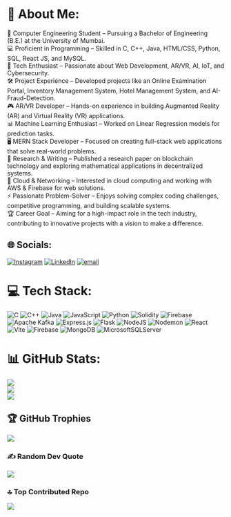 # 💫 About Me:
🔹 Computer Engineering Student – Pursuing a Bachelor of Engineering (B.E.) at the University of Mumbai.<br>💻 Proficient in Programming – Skilled in C, C++, Java, HTML/CSS, Python, SQL, React JS, and MySQL.<br>🚀 Tech Enthusiast – Passionate about Web Development, AR/VR, AI, IoT, and Cybersecurity.<br>🛠️ Project Experience – Developed projects like an Online Examination Portal, Inventory Management System, Hotel Management System, and AI-Fraud-Detection.<br>🎮 AR/VR Developer – Hands-on experience in building Augmented Reality (AR) and Virtual Reality (VR) applications.<br>📊 Machine Learning Enthusiast – Worked on Linear Regression models for prediction tasks.<br>🖥️ MERN Stack Developer – Focused on creating full-stack web applications that solve real-world problems.<br>📜 Research & Writing – Published a research paper on blockchain technology and exploring mathematical applications in decentralized systems.<br>📡 Cloud & Networking – Interested in cloud computing and working with AWS & Firebase for web solutions.<br>⚡ Passionate Problem-Solver – Enjoys solving complex coding challenges, competitive programming, and building scalable systems.<br>🏆 Career Goal – Aiming for a high-impact role in the tech industry, contributing to innovative projects with a vision to make a difference.


## 🌐 Socials:
[![Instagram](https://img.shields.io/badge/Instagram-%23E4405F.svg?logo=Instagram&logoColor=white)](https://instagram.com/princemaurya_10) [![LinkedIn](https://img.shields.io/badge/LinkedIn-%230077B5.svg?logo=linkedin&logoColor=white)](https://linkedin.com/in/https://www.linkedin.com/in/prince-maurya-810b83277/) [![email](https://img.shields.io/badge/Email-D14836?logo=gmail&logoColor=white)](mailto:princemaurya8879@gmail.com) 

# 💻 Tech Stack:
![C](https://img.shields.io/badge/c-%2300599C.svg?style=for-the-badge&logo=c&logoColor=white) ![C++](https://img.shields.io/badge/c++-%2300599C.svg?style=for-the-badge&logo=c%2B%2B&logoColor=white) ![Java](https://img.shields.io/badge/java-%23ED8B00.svg?style=for-the-badge&logo=openjdk&logoColor=white) ![JavaScript](https://img.shields.io/badge/javascript-%23323330.svg?style=for-the-badge&logo=javascript&logoColor=%23F7DF1E) ![Python](https://img.shields.io/badge/python-3670A0?style=for-the-badge&logo=python&logoColor=ffdd54) ![Solidity](https://img.shields.io/badge/Solidity-%23363636.svg?style=for-the-badge&logo=solidity&logoColor=white) ![Firebase](https://img.shields.io/badge/firebase-%23039BE5.svg?style=for-the-badge&logo=firebase) ![Apache Kafka](https://img.shields.io/badge/Apache%20Kafka-000?style=for-the-badge&logo=apachekafka) ![Express.js](https://img.shields.io/badge/express.js-%23404d59.svg?style=for-the-badge&logo=express&logoColor=%2361DAFB) ![Flask](https://img.shields.io/badge/flask-%23000.svg?style=for-the-badge&logo=flask&logoColor=white) ![NodeJS](https://img.shields.io/badge/node.js-6DA55F?style=for-the-badge&logo=node.js&logoColor=white) ![Nodemon](https://img.shields.io/badge/NODEMON-%23323330.svg?style=for-the-badge&logo=nodemon&logoColor=%BBDEAD) ![React](https://img.shields.io/badge/react-%2320232a.svg?style=for-the-badge&logo=react&logoColor=%2361DAFB) ![Vite](https://img.shields.io/badge/vite-%23646CFF.svg?style=for-the-badge&logo=vite&logoColor=white) ![Firebase](https://img.shields.io/badge/firebase-a08021?style=for-the-badge&logo=firebase&logoColor=ffcd34) ![MongoDB](https://img.shields.io/badge/MongoDB-%234ea94b.svg?style=for-the-badge&logo=mongodb&logoColor=white) ![MicrosoftSQLServer](https://img.shields.io/badge/Microsoft%20SQL%20Server-CC2927?style=for-the-badge&logo=microsoft%20sql%20server&logoColor=white)
# 📊 GitHub Stats:
![](https://github-readme-stats.vercel.app/api?username=Prince200510&theme=radical&hide_border=false&include_all_commits=false&count_private=false)<br/>
![](https://nirzak-streak-stats.vercel.app/?user=Prince200510&theme=radical&hide_border=false)<br/>
![](https://github-readme-stats.vercel.app/api/top-langs/?username=Prince200510&theme=radical&hide_border=false&include_all_commits=false&count_private=false&layout=compact)

## 🏆 GitHub Trophies
![](https://github-profile-trophy.vercel.app/?username=Prince200510&theme=radical&no-frame=false&no-bg=true&margin-w=4)

### ✍️ Random Dev Quote
![](https://quotes-github-readme.vercel.app/api?type=horizontal&theme=radical)

### 🔝 Top Contributed Repo
![](https://github-contributor-stats.vercel.app/api?username=Prince200510&limit=5&theme=dark&combine_all_yearly_contributions=true)

<!-- Proudly created with GPRM ( https://gprm.itsvg.in ) -->
